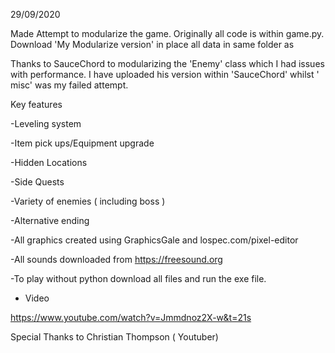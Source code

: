 
29/09/2020

Made Attempt to modularize the game. Originally all code is within game.py. Download 'My Modularize version' in place all data in same folder as 

Thanks to SauceChord to modularizing the 'Enemy' class which I had issues with performance. I have uploaded his version within 'SauceChord'
whilst ' misc' was my failed attempt. 

Key features

-Leveling system

-Item pick ups/Equipment upgrade

-Hidden Locations 

-Side Quests 

-Variety of enemies ( including boss ) 

-Alternative ending 


-All graphics created using GraphicsGale and lospec.com/pixel-editor

-All sounds downloaded from https://freesound.org

-To play without python download all files and run the exe file.

- Video

https://www.youtube.com/watch?v=Jmmdnoz2X-w&t=21s

Special Thanks to Christian Thompson ( Youtuber)

